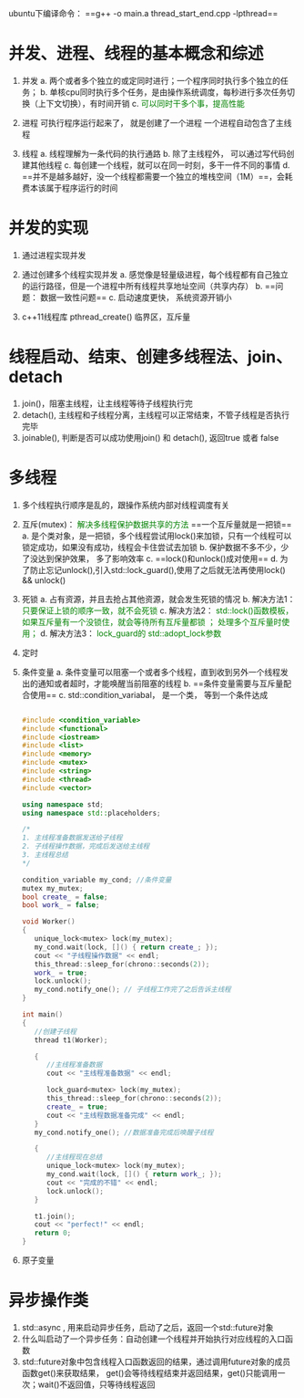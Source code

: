 ubuntu下编译命令： ==g++ -o main.a thread_start_end.cpp -lpthread==

# 并发、进程、线程的基本概念和综述
1. 并发
a. 两个或者多个独立的或定同时进行；一个程序同时执行多个独立的任务；
b. 单核cpu同时执行多个任务，是由操作系统调度，每秒进行多次任务切换（上下文切换），有时间开销
c. <font color = 'green' > 可以同时干多个事，提高性能 </font>

2. 进程
   可执行程序运行起来了， 就是创建了一个进程
   一个进程自动包含了主线程

3. 线程
a. 线程理解为一条代码的执行通路
b. 除了主线程外， 可以通过写代码创建其他线程
c. 每创建一个线程，就可以在同一时刻，多干一件不同的事情
d. ==并不是越多越好，没一个线程都需要一个独立的堆栈空间（1M）==，会耗费本该属于程序运行的时间

# 并发的实现
1. 通过进程实现并发
   
2. 通过创建多个线程实现并发
   a. 感觉像是轻量级进程，每个线程都有自己独立的运行路径，但是一个进程中所有线程共享地址空间（共享内存）
   b. ==问题： 数据一致性问题==
   c. 启动速度更快， 系统资源开销小

3. c++11线程库
   pthread_create()
   临界区，互斥量
   

# 线程启动、结束、创建多线程法、join、detach
1. join()，阻塞主线程，让主线程等待子线程执行完
2. detach(),  主线程和子线程分离，主线程可以正常结束，不管子线程是否执行完毕
3. joinable(), 判断是否可以成功使用join() 和 detach(), 返回true 或者 false


# 多线程
1. 多个线程执行顺序是乱的，跟操作系统内部对线程调度有关
2. 互斥(mutex)：<font color = green> 解决多线程保护数据共享的方法 </font>
   ==一个互斥量就是一把锁==
   a. 是个类对象，是一把锁，多个线程尝试用lock()来加锁，只有一个线程可以锁定成功，如果没有成功，线程会卡住尝试去加锁
   b. 保护数据不多不少，少了没达到保护效果， 多了影响效率
   c. ==lock()和unlock()成对使用==
   d. 为了防止忘记unlock(),引入std::lock_guard(),使用了之后就无法再使用lock() && unlock()

3. 死锁
   a. 占有资源，并且去抢占其他资源，就会发生死锁的情况
   b. 解决方法1： <font color = 'green'> 只要保证上锁的顺序一致，就不会死锁 </font>
   c. 解决方法2： <font color = 'green'> std::lock()函数模板， 如果互斥量有一个没锁住，就会等待所有互斥量都锁 ； 处理多个互斥量时使用；</font>
   d. 解决方法3： <font color = 'green'> lock_guard的 std::adopt_lock参数 </font>

4. 定时
   
5. 条件变量
   a. 条件变量可以阻塞一个或者多个线程，直到收到另外一个线程发出的通知或者超时，才能唤醒当前阻塞的线程
   b. ==条件变量需要与互斥量配合使用==
   c. std::condition_variabal， 是一个类， 等到一个条件达成

   ```cpp

   #include <condition_variable>
   #include <functional>
   #include <iostream>
   #include <list>
   #include <memory>
   #include <mutex>
   #include <string>
   #include <thread>
   #include <vector>

   using namespace std;
   using namespace std::placeholders;

   /*
   1. 主线程准备数据发送给子线程
   2. 子线程操作数据，完成后发送给主线程
   3. 主线程总结
   */

   condition_variable my_cond; //条件变量
   mutex my_mutex;
   bool create_ = false;
   bool work_ = false;

   void Worker()
   {
      unique_lock<mutex> lock(my_mutex);
      my_cond.wait(lock, []() { return create_; });
      cout << "子线程操作数据" << endl;
      this_thread::sleep_for(chrono::seconds(2));
      work_ = true;
      lock.unlock();
      my_cond.notify_one(); // 子线程工作完了之后告诉主线程
   }

   int main()
   {
      //创建子线程
      thread t1(Worker);

      {
         //主线程准备数据
         cout << "主线程准备数据" << endl;

         lock_guard<mutex> lock(my_mutex);
         this_thread::sleep_for(chrono::seconds(2));
         create_ = true;
         cout << "主线程数据准备完成" << endl;
      }
      my_cond.notify_one(); //数据准备完成后唤醒子线程

      {
         //主线程现在总结
         unique_lock<mutex> lock(my_mutex);
         my_cond.wait(lock, []() { return work_; });
         cout << "完成的不错" << endl;
         lock.unlock();
      }

      t1.join();
      cout << "perfect!" << endl;
      return 0;
   }
   ```

6. 原子变量
   
# 异步操作类
1. std::async , 用来启动异步任务，启动了之后，返回一个std::future对象
2. 什么叫启动了一个异步任务：自动创建一个线程并开始执行对应线程的入口函数
3. std::future对象中包含线程入口函数返回的结果，通过调用future对象的成员函数get()来获取结果， get()会等待线程结束并返回结果，get()只能调用一次；wait()不返回值，只等待线程返回
